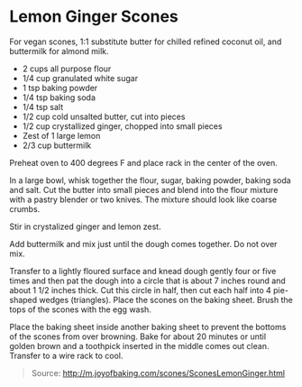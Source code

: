 Lemon Ginger Scones
===================
For vegan scones, 1:1 substitute butter for chilled refined coconut oil, and buttermilk for almond milk.

- 2 cups all purpose flour
- 1/4 cup granulated white sugar
- 1 tsp baking powder
- 1/4 tsp baking soda
- 1/4 tsp salt
- 1/2 cup cold unsalted butter, cut into pieces
- 1/2 cup crystallized ginger, chopped into small pieces
- Zest of 1 large lemon
- 2/3 cup buttermilk

Preheat oven to 400 degrees F and place rack in the center of the oven.

In a large bowl, whisk together the flour, sugar, baking powder, baking soda and salt. Cut the butter into small pieces and blend into the flour mixture with a pastry blender or two knives. The mixture should look like coarse crumbs.

Stir in crystalized ginger and lemon zest.

Add buttermilk and mix just until the dough comes together. Do not over mix.

Transfer to a lightly floured surface and knead dough gently four or five times and then pat the dough into a circle that is about 7 inches round and about 1 1/2 inches thick. Cut this circle in half, then cut each half into 4 pie-shaped wedges (triangles). Place the scones on the baking sheet. Brush the tops of the scones with the egg wash.

Place the baking sheet inside another baking sheet to prevent the bottoms of the scones from over browning. Bake for about 20 minutes or until golden brown and a toothpick inserted in the middle comes out clean. Transfer to a wire rack to cool.

> Source: http://m.joyofbaking.com/scones/SconesLemonGinger.html
